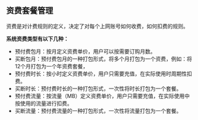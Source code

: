 ## 资费套餐管理

资费是对计费规则的定义，决定了对每个上网账号如何收费，如何扣费的规则。

**系统资费类型有以下几种：**

- 预付费包月：按月定义资费单价，用户可以按需要订购月数。
- 买断包月：预付费包月的一种打包形式，将多个月打包为一个资费，例如：将12个月打包为一个年资费套餐，
- 预付费时长：按小时定义资费单价，用户只需要充值，在实际使用时周期性扣费。
- 买断时长：预付费时长的一种打包形式，一次性将时长打包为一个套餐。
- 预付费流量：按流量（MB）定义资费单价，用户只需要充值，在实际使用中按使用的流量进行扣费。
- 买断流量：预付费流量的一种打包形式，一次性将流量打包为一个套餐。

